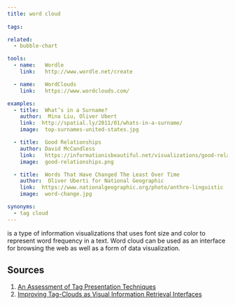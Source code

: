 ```yaml
---
title: word cloud
  
tags:

related:
  - bubble-chart

tools:
  - name:   Wordle
    link:   http://www.wordle.net/create

  - name:   WordClouds
    link:   https://www.wordclouds.com/

examples:
  - title:  What’s in a Surname?
    author:  Mina Liu, Oliver Ubert
    link:  http://spatial.ly/2011/01/whats-in-a-surname/
    image:  top-surnames-united-states.jpg

  - title:  Good Relationships
    author: David McCandless
    link:   https://informationisbeautiful.net/visualizations/good-relationtips-most-commonly-given-relationship-advice
    image:  good-relationships.png

  - title:  Words That Have Changed The Least Over Time
    author:  Oliver Uberti for National Geographic
    link:  https://www.nationalgeographic.org/photo/anthro-linguistic
    image:  word-change.jpg

synonyms: 
  - tag cloud
---
```


is a type of information visualizations that uses font size and color to represent word frequency in a text. Word cloud can be used as an interface for browsing the web as well as a form of data visualization.

<!--more-->

## Sources
1. [An Assessment of Tag Presentation Techniques](http://www2007.org/htmlposters/poster988/)
2. [Improving Tag-Clouds as Visual Information Retrieval Interfaces](http://www.yusef.es/improving_tagclouds.pdf)

